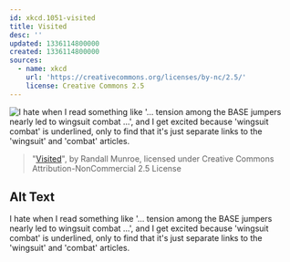 ```yaml
---
id: xkcd.1051-visited
title: Visited
desc: ''
updated: 1336114800000
created: 1336114800000
sources:
  - name: xkcd
    url: 'https://creativecommons.org/licenses/by-nc/2.5/'
    license: Creative Commons 2.5
---
```

![I hate when I read something like '... tension among the BASE jumpers nearly led to wingsuit combat ...', and I get excited because 'wingsuit combat' is underlined, only to find that it's just separate links to the 'wingsuit' and 'combat' articles.](https://imgs.xkcd.com/comics/visited.png)
> "[Visited](https://xkcd.com/1051/)", by Randall Munroe, licensed under Creative Commons Attribution-NonCommercial 2.5 License

## Alt Text
I hate when I read something like '... tension among the BASE jumpers nearly led to wingsuit combat ...', and I get excited because 'wingsuit combat' is underlined, only to find that it's just separate links to the 'wingsuit' and 'combat' articles.
